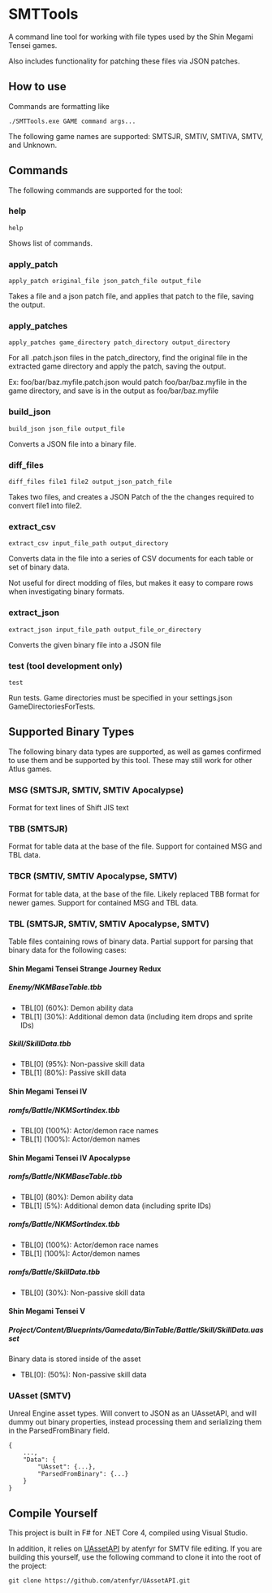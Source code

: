 ﻿# SMTTools

A command line tool for working with file types used by the Shin Megami Tensei games.

Also includes functionality for patching these files via JSON patches.

## How to use

Commands are formatting like
```
./SMTTools.exe GAME command args...
```
The following game names are supported: SMTSJR, SMTIV, SMTIVA, SMTV, and Unknown.

## Commands

The following commands are supported for the tool:

### help
```help```

Shows list of commands.

### apply_patch
```apply_patch original_file json_patch_file output_file```

Takes a file and a json patch file, and applies that patch to the file, saving the output.

### apply_patches
```apply_patches game_directory patch_directory output_directory```

For all .patch.json files in the patch_directory, find the original file in the extracted game directory and apply the patch, saving the output.

Ex: foo/bar/baz.myfile.patch.json would patch foo/bar/baz.myfile in the game directory, and save is in the output as foo/bar/baz.myfile

### build_json
```build_json json_file output_file```

Converts a JSON file into a binary file.

### diff_files
```diff_files file1 file2 output_json_patch_file```

Takes two files, and creates a JSON Patch of the the changes required to convert file1 into file2.

### extract_csv
```extract_csv input_file_path output_directory```

Converts data in the file into a series of CSV documents for each table or set of binary data.

Not useful for direct modding of files, but makes it easy to compare rows when investigating binary formats.

### extract_json
```extract_json input_file_path output_file_or_directory```

Converts the given binary file into a JSON file

### test (tool development only)
```test```

Run tests. Game directories must be specified in your settings.json GameDirectoriesForTests.

## Supported Binary Types

The following binary data types are supported, as well as games confirmed to use them and be supported by this tool. These may still work for other Atlus games.

### MSG (SMTSJR, SMTIV, SMTIV Apocalypse)

Format for text lines of Shift JIS text

### TBB (SMTSJR)

Format for table data at the base of the file. Support for contained MSG and TBL data.

### TBCR (SMTIV, SMTIV Apocalypse, SMTV)

Format for table data, at the base of the file. Likely replaced TBB format for newer games. Support for contained MSG and TBL data.

### TBL (SMTSJR, SMTIV, SMTIV Apocalypse, SMTV)

Table files containing rows of binary data. Partial support for parsing that binary data for the following cases:

#### Shin Megami Tensei Strange Journey Redux

##### Enemy/NKMBaseTable.tbb
- TBL[0] (60%):  Demon ability data
- TBL[1] (30%):  Additional demon data (including item drops and sprite IDs)

##### Skill/SkillData.tbb
- TBL[0] (95%):  Non-passive skill data
- TBL[1] (80%):  Passive skill data

#### Shin Megami Tensei IV

##### romfs/Battle/NKMSortIndex.tbb
- TBL[0] (100%): Actor/demon race names
- TBL[1] (100%): Actor/demon names

#### Shin Megami Tensei IV Apocalypse

##### romfs/Battle/NKMBaseTable.tbb
- TBL[0] (80%): Demon ability data
- TBL[1] (5%):  Additional demon data (including sprite IDs)

##### romfs/Battle/NKMSortIndex.tbb
- TBL[0] (100%): Actor/demon race names
- TBL[1] (100%): Actor/demon names

##### romfs/Battle/SkillData.tbb
- TBL[0] (30%):  Non-passive skill data

#### Shin Megami Tensei V

##### Project/Content/Blueprints/Gamedata/BinTable/Battle/Skill/SkillData.uasset
Binary data is stored inside of the asset
- TBL[0]: (50%): Non-passive skill data

### UAsset (SMTV)

Unreal Engine asset types. Will convert to JSON as an UAssetAPI, and will dummy out binary properties, instead processing them and serializing them in the ParsedFromBinary field.
```̀̀̀̀̀
{
	...,
	"Data": {
		"UAsset": {...},
		"ParsedFromBinary": {...}
	}
}
```

## Compile Yourself

This project is built in F# for .NET Core 4, compiled using Visual Studio.

In addition, it relies on [UAssetAPI](https://github.com/atenfyr/UAssetAPI) by atenfyr for SMTV file editing. If you are building this yourself, use the following command to clone it into the root of the project:
```
git clone https://github.com/atenfyr/UAssetAPI.git
```
